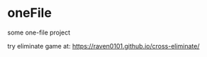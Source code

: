 # oneFile
some one-file project

try eliminate game at: https://raven0101.github.io/cross-eliminate/
